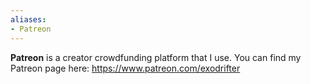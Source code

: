 ```yaml
---
aliases:
- Patreon
---
```


**Patreon** is a creator crowdfunding platform that I use. You can find my Patreon page here: https://www.patreon.com/exodrifter
